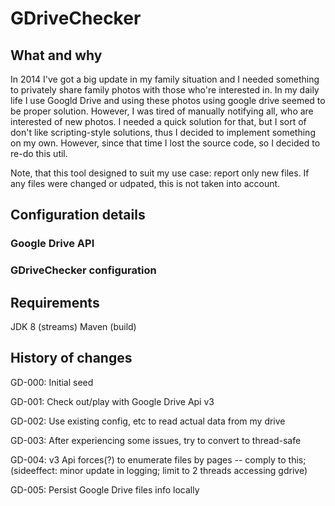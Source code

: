 # GDriveChecker

## What and why
In 2014 I've got a big update in my family situation and I needed something to privately share family photos with those who're interested in. In my daily life I use Googld Drive and using these photos using google drive seemed to be proper solution. However, I was tired of manually notifying all, who are interested of new photos. I needed a quick solution for that, but I sort of don't like scripting-style solutions, thus I decided to implement something on my own. However, since that time I lost the source code, so I decided to re-do this util.

Note, that this tool designed to suit my use case: report only new files. If any files were changed or udpated, this is not taken into account.

## Configuration details
### Google Drive API
### GDriveChecker configuration

## Requirements
JDK 8 (streams)
Maven (build)

## History of changes
GD-000: Initial seed

GD-001: Check out/play with Google Drive Api v3

GD-002: Use existing config, etc to read actual data from my drive

GD-003: After experiencing some issues, try to convert to thread-safe

GD-004: v3 Api forces(?) to enumerate files by pages -- comply to this; (sideeffect: minor update in logging; limit to 2 threads accessing gdrive)

GD-005: Persist Google Drive files info locally